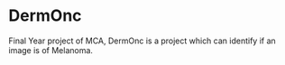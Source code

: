 # DermOnc
Final Year project of MCA, DermOnc is a project which can identify if an image is of Melanoma.
